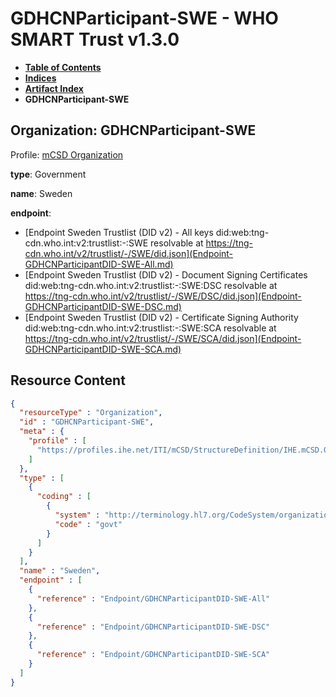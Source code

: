 # GDHCNParticipant-SWE - WHO SMART Trust v1.3.0

* [**Table of Contents**](toc.md)
* [**Indices**](indices.md)
* [**Artifact Index**](artifacts.md)
* **GDHCNParticipant-SWE**

## Organization: GDHCNParticipant-SWE

Profile: [mCSD Organization](https://profiles.ihe.net/ITI/mCSD/4.0.0/StructureDefinition-IHE.mCSD.Organization.html)

**type**: Government

**name**: Sweden

**endpoint**: 

* [Endpoint Sweden Trustlist (DID v2) - All keys did:web:tng-cdn.who.int:v2:trustlist:-:SWE resolvable at https://tng-cdn.who.int/v2/trustlist/-/SWE/did.json](Endpoint-GDHCNParticipantDID-SWE-All.md)
* [Endpoint Sweden Trustlist (DID v2) - Document Signing Certificates did:web:tng-cdn.who.int:v2:trustlist:-:SWE:DSC resolvable at https://tng-cdn.who.int/v2/trustlist/-/SWE/DSC/did.json](Endpoint-GDHCNParticipantDID-SWE-DSC.md)
* [Endpoint Sweden Trustlist (DID v2) - Certificate Signing Authority did:web:tng-cdn.who.int:v2:trustlist:-:SWE:SCA resolvable at https://tng-cdn.who.int/v2/trustlist/-/SWE/SCA/did.json](Endpoint-GDHCNParticipantDID-SWE-SCA.md)



## Resource Content

```json
{
  "resourceType" : "Organization",
  "id" : "GDHCNParticipant-SWE",
  "meta" : {
    "profile" : [
      "https://profiles.ihe.net/ITI/mCSD/StructureDefinition/IHE.mCSD.Organization"
    ]
  },
  "type" : [
    {
      "coding" : [
        {
          "system" : "http://terminology.hl7.org/CodeSystem/organization-type",
          "code" : "govt"
        }
      ]
    }
  ],
  "name" : "Sweden",
  "endpoint" : [
    {
      "reference" : "Endpoint/GDHCNParticipantDID-SWE-All"
    },
    {
      "reference" : "Endpoint/GDHCNParticipantDID-SWE-DSC"
    },
    {
      "reference" : "Endpoint/GDHCNParticipantDID-SWE-SCA"
    }
  ]
}

```
